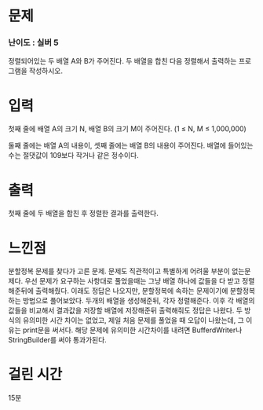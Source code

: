 # 문제

### 난이도 : 실버 5

정렬되어있는 두 배열 A와 B가 주어진다. 두 배열을 합친 다음 정렬해서 출력하는 프로그램을 작성하시오.

# 입력

첫째 줄에 배열 A의 크기 N, 배열 B의 크기 M이 주어진다. (1 ≤ N, M ≤ 1,000,000)

둘째 줄에는 배열 A의 내용이, 셋째 줄에는 배열 B의 내용이 주어진다. 배열에 들어있는 수는 절댓값이 109보다 작거나 같은 정수이다.

# 출력

첫째 줄에 두 배열을 합친 후 정렬한 결과를 출력한다.

# 느낀점

분할정복 문제를 찾다가 고른 문제. 문제도 직관적이고 특별하게 어려울 부분이 없는문제다. 우선 문제가 요구하는 사항대로 풀었을때는 그냥 배열 하나에 값들을 다 받고 정렬해준뒤에 출력해줬다. 이래도 정답은 나오지만, 분할정복에 속하는 문제이기에 분할정복 하는 방법으로 풀어보았다. 두개의 배열을 생성해준뒤, 각자 정렬해준다.
이후 각 배열의 값들을 비교해서 결과값을 저장할 배열에 저장해준뒤 출력해줘도 정답은 나왔다. 두 방식의 유의미한 시간 차이는 없었고, 제일 처음 문제를 풀었을 때 오답이 나왔는데, 그 이유는 print문을 써서다. 해당 문제에 유의미한 시간차이를 내려면 BufferdWriter나 StringBuilder를 써야 통과가된다.

# 걸린 시간

15분
